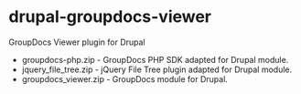 drupal-groupdocs-viewer
=======================

GroupDocs Viewer plugin for Drupal


* groupdocs-php.zip - GroupDocs PHP SDK adapted for Drupal module.
* jquery_file_tree.zip - jQuery File Tree plugin adapted for Drupal module.
* groupdocs_viewer.zip - GroupDocs module for Drupal.
